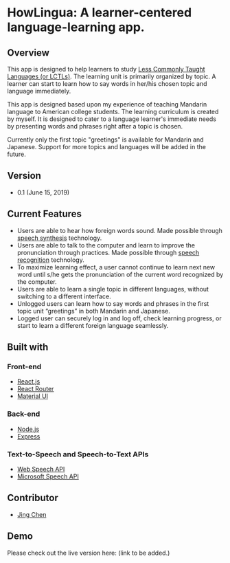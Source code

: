 # HowLingua: A learner-centered language-learning app.  

## Overview
This app is designed to help learners to study [Less Commonly Taught Languages (or LCTLs)](https://en.wikipedia.org/wiki/Less_Commonly_Taught_Languages). The learning unit is primarily organized by topic. A learner can start to learn how to say words in her/his chosen topic and language immediately. 

This app is designed based upon my experience of teaching Mandarin language to American college students. The learning curriculum is created by myself. It is designed to cater to a language learner's immediate needs by presenting words and phrases right after a topic is chosen. 

Currently only the first topic "greetings" is available for Mandarin and Japanese. Support for more topics and languages will be added in the future.

## Version
- 0.1 (June 15, 2019)

## Current Features
- Users are able to hear how foreign words sound. Made possible through [speech synthesis](https://en.wikipedia.org/wiki/Speech_synthesis) technology.
- Users are able to talk to the computer and learn to improve the pronunciation through practices. Made possible through [speech recognition](https://en.wikipedia.org/wiki/Speech_recognition) technology.
- To maximize learning effect, a user cannot continue to learn next new word until s/he gets the pronunciation of the current word recognized by the computer.
- Users are able to learn a single topic in different languages, without switching to a different interface.
- Unlogged users can learn how to say words and phrases in the first topic unit “greetings” in both Mandarin and Japanese.
- Logged user can securely log in and log off, check learning progress, or start to learn a different foreign language  seamlessly.

## Built with
 
### Front-end
- [React.js](https://reactjs.org/) 
- [React Router](https://reacttraining.com/react-router/)
- [Material UI](https://material-ui.com)

### Back-end
- [Node.js](https://nodejs.org/en/)
- [Express](https://expressjs.com/)

### Text-to-Speech and Speech-to-Text APIs
- [Web Speech API](https://developer.mozilla.org/en-US/docs/Web/API/Web_Speech_API)
- [Microsoft Speech API](https://azure.microsoft.com/en-us/services/cognitive-services/directory/speech/)

## Contributor
- [Jing Chen](https://github.com/jcjc2019)

## Demo
Please check out the live version here: (link to be added.)

